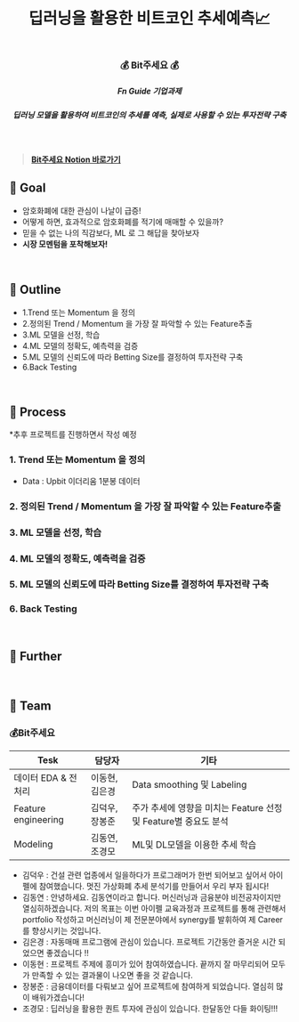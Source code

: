 <h1 align="center"> <br>딥러닝을 활용한 비트코인 추세예측📈</h1>
<h3 align="center"> <br>💰 Bit주세요 💰</h3>
<h5 align="center"> Fn Guide 기업과제
<h5 align="center"> 딥러닝 모델을 활용하여 비트코인의 추세를 예측, 실제로 사용할 수 있는 투자전략 구축
</h5>
<br>
 
> #### [Bit주세요 Notion 바로가기](https://roan-prince-424.notion.site/Bit-572682b84cf4461eadffd8fcec61f14f)


 
 
## 💸  Goal
* 암호화폐에 대한 관심이 나날이 급증!
* 어떻게 하면, 효과적으로 암호화폐를 적기에 매매할 수 있을까?
* 믿을 수 없는 나의 직감보다, ML 로 그 해답을 찾아보자
* __시장 모멘텀을 포착해보자!__
<br>

 
## 💸  Outline
* 1.Trend 또는 Momentum 을 정의
* 2.정의된 Trend / Momentum 을 가장 잘 파악할 수 있는 Feature추출
* 3.ML 모델을 선정, 학습
* 4.ML 모델의 정확도, 예측력을 검증
* 5.ML 모델의 신뢰도에 따라 Betting Size를 결정하여 투자전략 구축
* 6.Back Testing
<br>
 
 
<h2> 💸  Process  </h2>
*추후 프로젝트를 진행하면서 작성 예정
 
### 1. Trend 또는 Momentum 을 정의
* Data : Upbit 이더리움 1분봉 데이터 

### 2. 정의된 Trend / Momentum 을 가장 잘 파악할 수 있는 Feature추출
  
### 3. ML 모델을 선정, 학습
  
### 4. ML 모델의 정확도, 예측력을 검증
  
### 5. ML 모델의 신뢰도에 따라 Betting Size를 결정하여 투자전략 구축

### 6. Back Testing
<br>
 


<h2> 💸  Further  </h2>
<br>
 

## 💸 Team
### 💰Bit주세요 
| Tesk | 담당자 | 기타 |
| -------  | ------ | ------|
| 데이터 EDA & 전처리 | 이동현,김은경 | Data smoothing 및 Labeling  |
| Feature engineering | 김덕우,장봉준 | 주가 추세에 영향을 미치는 Feature 선정 및 Feature별 중요도 분석 |
| Modeling | 김동연,조경모 | ML및 DL모델을 이용한 추세 학습|
* 김덕우 : 건설 관련 업종에서 일을하다가 프로그래머가 한번 되어보고 싶어서 아이펠에 참여했습니다. 멋진 가상화폐 추세 분석기를 만들어서 우리 부자 됩시다! 
* 김동연 : 안녕하세요. 김동연이라고 합니다. 머신러닝과 금융분야 비전공자이지만 열심히하겠습니다. 저의 목표는 이번 아이펠 교육과정과 프로젝트를 통해 관련해서 portfolio 작성하고 머신러닝이 제 전문분야에서 synergy를 발휘하여 제 Career를 향상시키는 것입니다.
* 김은경 : 자동매매 프로그램에 관심이 있습니다. 프로젝트 기간동안 즐거운 시간 되었으면 좋겠습니다 !! 
* 이동현 : 프로젝트 주제에 흥미가 있어 참여하였습니다. 끝까지 잘 마무리되어 모두가 만족할 수 있는 결과물이 나오면 좋을 것 같습니다. 
* 장봉준 : 금융데이터를 다뤄보고 싶어 프로젝트에 참여하게 되었습니다. 열심히 많이 배워가겠습니다! 
* 조경모 : 딥러닝을 활용한 퀀트 투자에 관심이 있습니다. 한달동안 다들 화이팅!!! 





